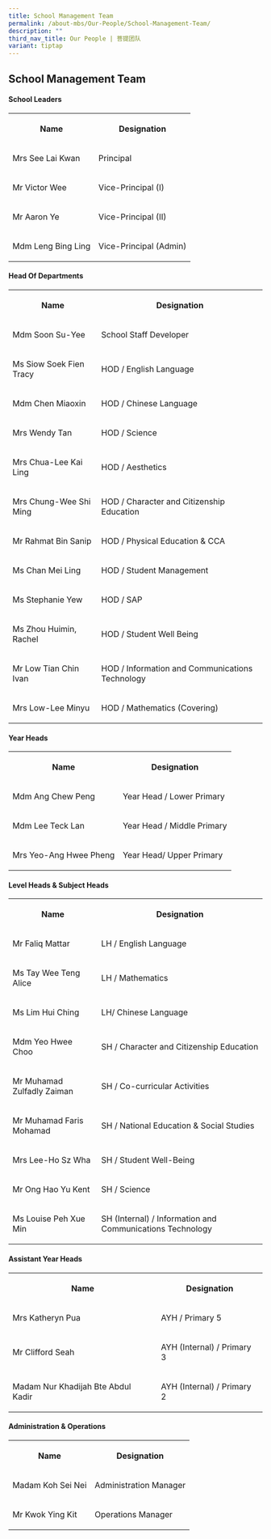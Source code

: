 ```yaml
---
title: School Management Team
permalink: /about-mbs/Our-People/School-Management-Team/
description: ""
third_nav_title: Our People | 菩提团队
variant: tiptap
---
```

<h2>School Management Team</h2>
<h4>School Leaders</h4>
<table style="minWidth: 50px">
<colgroup>
<col>
<col>
</colgroup>
<tbody>
<tr>
<th rowspan="1" colspan="1">
<p>Name</p>
</th>
<th rowspan="1" colspan="1">
<p>Designation</p>
</th>
</tr>
<tr>
<td rowspan="1" colspan="1">
<p>Mrs See Lai Kwan</p>
</td>
<td rowspan="1" colspan="1">
<p>Principal</p>
</td>
</tr>
<tr>
<td rowspan="1" colspan="1">
<p>Mr Victor Wee</p>
</td>
<td rowspan="1" colspan="1">
<p>Vice-Principal (I)</p>
</td>
</tr>
<tr>
<td rowspan="1" colspan="1">
<p>Mr Aaron Ye</p>
</td>
<td rowspan="1" colspan="1">
<p>Vice-Principal (II)</p>
</td>
</tr>
<tr>
<td rowspan="1" colspan="1">
<p>Mdm Leng Bing Ling</p>
</td>
<td rowspan="1" colspan="1">
<p>Vice-Principal (Admin)</p>
</td>
</tr>
</tbody>
</table>
<h4>Head Of Departments</h4>
<table style="minWidth: 50px">
<colgroup>
<col>
<col>
</colgroup>
<tbody>
<tr>
<th rowspan="1" colspan="1">
<p>Name</p>
</th>
<th rowspan="1" colspan="1">
<p>Designation</p>
</th>
</tr>
<tr>
<td rowspan="1" colspan="1">
<p>Mdm Soon Su-Yee</p>
</td>
<td rowspan="1" colspan="1">
<p>School Staff Developer</p>
</td>
</tr>
<tr>
<td rowspan="1" colspan="1">
<p>Ms Siow Soek Fien Tracy</p>
</td>
<td rowspan="1" colspan="1">
<p>HOD / English Language</p>
</td>
</tr>
<tr>
<td rowspan="1" colspan="1">
<p>Mdm Chen Miaoxin</p>
</td>
<td rowspan="1" colspan="1">
<p>HOD / Chinese Language</p>
</td>
</tr>
<tr>
<td rowspan="1" colspan="1">
<p>Mrs Wendy Tan</p>
</td>
<td rowspan="1" colspan="1">
<p>HOD / Science</p>
</td>
</tr>
<tr>
<td rowspan="1" colspan="1">
<p>Mrs Chua-Lee Kai Ling</p>
</td>
<td rowspan="1" colspan="1">
<p>HOD / Aesthetics</p>
</td>
</tr>
<tr>
<td rowspan="1" colspan="1">
<p>Mrs Chung-Wee Shi Ming</p>
</td>
<td rowspan="1" colspan="1">
<p>HOD / Character and Citizenship Education</p>
</td>
</tr>
<tr>
<td rowspan="1" colspan="1">
<p>Mr Rahmat Bin Sanip</p>
</td>
<td rowspan="1" colspan="1">
<p>HOD / Physical Education &amp; CCA</p>
</td>
</tr>
<tr>
<td rowspan="1" colspan="1">
<p>Ms Chan Mei Ling</p>
</td>
<td rowspan="1" colspan="1">
<p>HOD / Student Management</p>
</td>
</tr>
<tr>
<td rowspan="1" colspan="1">
<p>Ms Stephanie Yew</p>
</td>
<td rowspan="1" colspan="1">
<p>HOD / SAP</p>
</td>
</tr>
<tr>
<td rowspan="1" colspan="1">
<p>Ms Zhou Huimin, Rachel</p>
</td>
<td rowspan="1" colspan="1">
<p>HOD / Student Well Being</p>
</td>
</tr>
<tr>
<td rowspan="1" colspan="1">
<p>Mr Low Tian Chin Ivan</p>
</td>
<td rowspan="1" colspan="1">
<p>HOD / Information and Communications Technology</p>
</td>
</tr>
<tr>
<td rowspan="1" colspan="1">
<p>Mrs Low-Lee Minyu</p>
</td>
<td rowspan="1" colspan="1">
<p>HOD / Mathematics (Covering)</p>
</td>
</tr>
</tbody>
</table>
<h4>Year Heads</h4>
<table style="minWidth: 50px">
<colgroup>
<col>
<col>
</colgroup>
<tbody>
<tr>
<th rowspan="1" colspan="1">
<p>Name</p>
</th>
<th rowspan="1" colspan="1">
<p>Designation</p>
</th>
</tr>
<tr>
<td rowspan="1" colspan="1">
<p>Mdm Ang Chew Peng</p>
</td>
<td rowspan="1" colspan="1">
<p>Year Head / Lower Primary</p>
</td>
</tr>
<tr>
<td rowspan="1" colspan="1">
<p>Mdm Lee Teck Lan</p>
</td>
<td rowspan="1" colspan="1">
<p>Year Head / Middle Primary</p>
</td>
</tr>
<tr>
<td rowspan="1" colspan="1">
<p>Mrs Yeo-Ang Hwee Pheng</p>
</td>
<td rowspan="1" colspan="1">
<p>Year Head/ Upper Primary</p>
</td>
</tr>
</tbody>
</table>
<h4>Level Heads &amp; Subject Heads</h4>
<table style="minWidth: 50px">
<colgroup>
<col>
<col>
</colgroup>
<tbody>
<tr>
<th rowspan="1" colspan="1">
<p>Name</p>
</th>
<th rowspan="1" colspan="1">
<p>Designation</p>
</th>
</tr>
<tr>
<td rowspan="1" colspan="1">
<p>Mr Faliq Mattar</p>
</td>
<td rowspan="1" colspan="1">
<p>LH / English Language</p>
</td>
</tr>
<tr>
<td rowspan="1" colspan="1">
<p>Ms Tay Wee Teng Alice</p>
</td>
<td rowspan="1" colspan="1">
<p>LH / Mathematics</p>
</td>
</tr>
<tr>
<td rowspan="1" colspan="1">
<p>Ms Lim Hui Ching</p>
</td>
<td rowspan="1" colspan="1">
<p>LH/ Chinese Language</p>
</td>
</tr>
<tr>
<td rowspan="1" colspan="1">
<p>Mdm Yeo Hwee Choo</p>
</td>
<td rowspan="1" colspan="1">
<p>SH / Character and Citizenship Education</p>
</td>
</tr>
<tr>
<td rowspan="1" colspan="1">
<p>Mr Muhamad Zulfadly Zaiman</p>
</td>
<td rowspan="1" colspan="1">
<p>SH / Co-curricular Activities</p>
</td>
</tr>
<tr>
<td rowspan="1" colspan="1">
<p>Mr Muhamad Faris Mohamad</p>
</td>
<td rowspan="1" colspan="1">
<p>SH / National Education &amp; Social Studies</p>
</td>
</tr>
<tr>
<td rowspan="1" colspan="1">
<p>Mrs Lee-Ho Sz Wha</p>
</td>
<td rowspan="1" colspan="1">
<p>SH / Student Well-Being</p>
</td>
</tr>
<tr>
<td rowspan="1" colspan="1">
<p>Mr Ong Hao Yu Kent</p>
</td>
<td rowspan="1" colspan="1">
<p>SH / Science</p>
</td>
</tr>
<tr>
<td rowspan="1" colspan="1">
<p>Ms Louise Peh Xue Min</p>
</td>
<td rowspan="1" colspan="1">
<p>SH (Internal) / Information and Communications Technology</p>
</td>
</tr>
</tbody>
</table>
<h4>Assistant Year Heads</h4>
<table style="minWidth: 50px">
<colgroup>
<col>
<col>
</colgroup>
<tbody>
<tr>
<th rowspan="1" colspan="1">
<p>Name</p>
</th>
<th rowspan="1" colspan="1">
<p>Designation</p>
</th>
</tr>
<tr>
<td rowspan="1" colspan="1">
<p>Mrs Katheryn Pua</p>
</td>
<td rowspan="1" colspan="1">
<p>AYH / Primary 5</p>
</td>
</tr>
<tr>
<td rowspan="1" colspan="1">
<p>Mr Clifford Seah</p>
</td>
<td rowspan="1" colspan="1">
<p>AYH (Internal) / Primary 3</p>
</td>
</tr>
<tr>
<td rowspan="1" colspan="1">
<p>Madam Nur Khadijah Bte Abdul Kadir</p>
</td>
<td rowspan="1" colspan="1">
<p>AYH (Internal) / Primary 2</p>
</td>
</tr>
</tbody>
</table>
<h4>Administration &amp; Operations</h4>
<table style="minWidth: 50px">
<colgroup>
<col>
<col>
</colgroup>
<tbody>
<tr>
<th rowspan="1" colspan="1">
<p>Name</p>
</th>
<th rowspan="1" colspan="1">
<p>Designation</p>
</th>
</tr>
<tr>
<td rowspan="1" colspan="1">
<p>Madam Koh Sei Nei</p>
</td>
<td rowspan="1" colspan="1">
<p>Administration Manager</p>
</td>
</tr>
<tr>
<td rowspan="1" colspan="1">
<p>Mr Kwok Ying Kit</p>
</td>
<td rowspan="1" colspan="1">
<p>Operations Manager</p>
</td>
</tr>
</tbody>
</table>
<p></p>